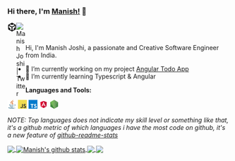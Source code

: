 ### Hi there, I'm [Manish!](https://AdreVice.github.io) 👋

<a href="https://codesandbox.io/u/adrevice">
  <img align="left" alt="Manish Joshi | CodeSandbox" width="20px" src="https://raw.githubusercontent.com/anuraghazra/anuraghazra/master/assets/codesandbox.svg" />
</a>
<a href="https://twitter.com/adrevice">
  <img align="left" alt="Manish Joshi | Twitter" width="21px" src="https://raw.githubusercontent.com/anuraghazra/anuraghazra/master/assets/twitter.svg" />
</a>
<!-- <a href="https://dev.to/adrevice">
 <img align="left" alt=Manish's Dev" width="21px" src="https://raw.githubusercontent.com/anuraghazra/anuraghazra/master/assets/dev.svg" />
 </a> -->

<br />
<br />

Hi, I'm Manish Joshi, a passionate and Creative Software Engineer from India.

- 🔭 I’m currently working on my project [Angular Todo App](https://github.com/AdReVice/HRISAngApp)
- 🌱 I’m currently learning Typescript & Angular

**Languages and Tools:**  

<code><img height="20" src="https://raw.githubusercontent.com/github/explore/80688e429a7d4ef2fca1e82350fe8e3517d3494d/topics/java/java.png"></code>
<code><img height="20" src="https://raw.githubusercontent.com/github/explore/80688e429a7d4ef2fca1e82350fe8e3517d3494d/topics/javascript/javascript.png"></code>
<code><img height="20" src="https://raw.githubusercontent.com/github/explore/80688e429a7d4ef2fca1e82350fe8e3517d3494d/topics/typescript/typescript.png"></code>
<code><img height="20" src="https://raw.githubusercontent.com/github/explore/5c058a388828bb5fde0bcafd4bc867b5bb3f26f3/topics/angular/angular.png"></code>
<code><img height="20" src="https://raw.githubusercontent.com/github/explore/80688e429a7d4ef2fca1e82350fe8e3517d3494d/topics/nodejs/nodejs.png"></code>    

*NOTE: Top languages does not indicate my skill level or something like that, it's a github metric of which languages i have the most code on github, it's a new feature of [github-readme-stats](https://github.com/AdReVice/github-readme-stats)*

<a href="https://github.com/anuraghazra/github-readme-stats">
  <img align="center" src="https://github-readme-stats.vercel.app/api/top-langs/?username=AdreVice&layout=compact&theme=buefy" />
</a>
<a href="https://github.com/anuraghazra/github-readme-stats">
  <img align="center" src="https://github-readme-stats.vercel.app/api?username=AdReVice&layout=compact&count_private=true&show_icons=true&include_all_commits=true&theme=buefy" alt="Manish's github stats" />
</a>
<a href="https://github.com/AdReVice/AdReVice.github.io">
  <img align="center" src="https://github-readme-stats.vercel.app/api/pin/?username=AdReVice&repo=AdReVice.github.io&theme=buefy" />
</a>
<a href="https://github.com/AdReVice/JqxGrid_Excel_Export">
  <img align="center" src="https://github-readme-stats.vercel.app/api/pin/?username=AdReVice&repo=JqxGrid_Excel_Export&theme=buefy" />
</a>
